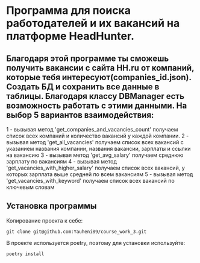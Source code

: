 # Программа для поиска работодателей и их вакансий на платформе HeadHunter.
## Благодаря этой программе ты сможешь получить вакансии с сайта HH.ru от компаний, которые тебя интересуют(companies_id.json). Создать БД и сохранить все данные в таблицы. Благодаря классу DBManager есть возможность работать с этими данными. На выбор 5 вариантов взаимодействия:

1 - вызывая метод 'get_companies_and_vacancies_count' получаем список всех компаний и количество вакансий у каждой компании.
2 - вызывая метод 'get_all_vacancies' получаем список всех вакансий с указанием названия компании, названия вакансии, зарплаты и ссылки на вакансию
3 - вызывая метод 'get_avg_salary' получаем среднюю зарплату по вакансиям
4 - вызывая метод 'get_vacancies_with_higher_salary' получаем список всех вакансий, у которых зарплата выше средней по всем вакансиям
5 - вызывая метод 'get_vacancies_with_keyword' получаем список всех вакансий по ключевым словам
## Установка программы
Копирование проекта к себе:
```commandline
git clone git@github.com:Yauheni89/course_work_3.git
```
В проекте используется poetry, поэтому для установки используйте:
```commandline
poetry install
```